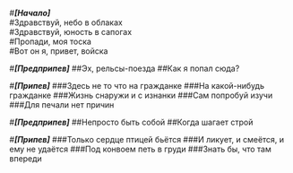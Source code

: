 ﻿#***[Начало]***  
#Здравствуй, небо в облаках  
#Здравствуй, юность в сапогах  
#Пропади, моя тоска  
#Вот он я, привет, войска  

#***[Предприпев]***
##Эх, рельсы-поезда
##Как я попал сюда?

#***[Припев]***
###Здесь не то что на гражданке
###На какой-нибудь гражданке
###Жизнь снаружи и с изнанки
###Сам попробуй изучи
###Для печали нет причин

#***[Предприпев]***
##Непросто быть собой
##Когда шагает строй

#***[Припев]***
###Только сердце птицей бьётся
###И ликует, и смеётся, и ему не удаётся
###Под конвоем петь в груди
###Знать бы, что там впереди


